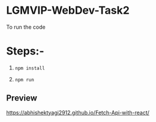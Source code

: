 # LGMVIP-WebDev-Task2

To run the code

# Steps:-

1.  ``npm install``

2.  ``npm run``

## Preview
https://abhishektyagi2912.github.io/Fetch-Api-with-react/
